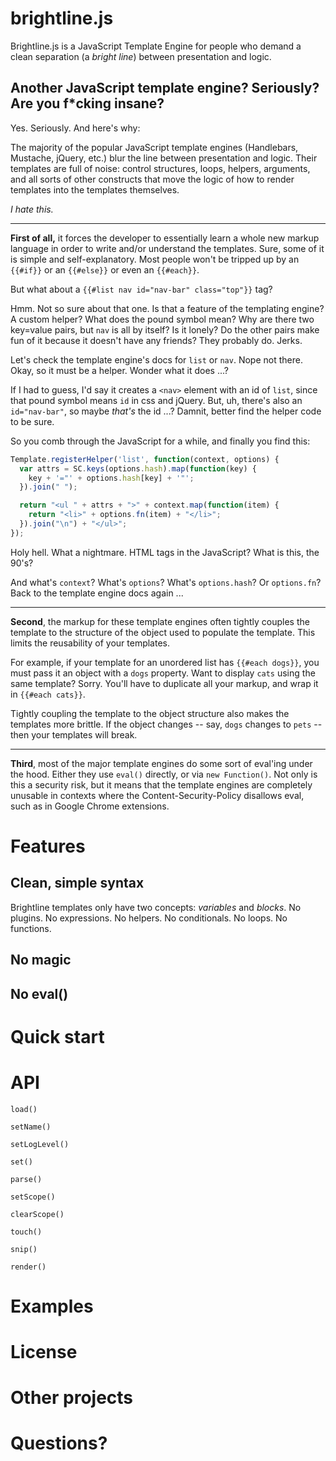 # brightline.js

Brightline.js is a JavaScript Template Engine for people who demand a clean separation (a *bright line*) between presentation and logic.

## Another JavaScript template engine? Seriously? Are you f*cking insane?

Yes. Seriously. And here's why:

The majority of the popular JavaScript template engines (Handlebars, Mustache, jQuery, etc.) blur the line between
presentation and logic. Their templates are full of noise: control structures, loops, helpers, arguments, and all
sorts of other constructs that move the logic of how to render templates into the templates themselves.

*I hate this.*

---

**First of all,** it forces the developer to essentially learn a whole new markup language in order to write and/or understand the templates.
Sure, some of it is simple and self-explanatory. Most people won't be tripped up by an `{{#if}}` or an `{{#else}}` or even an `{{#each}}`.

But what about a `{{#list nav id="nav-bar" class="top"}}` tag?

Hmm. Not so sure about that one. Is that a feature of the templating engine? A custom helper? What does the pound symbol mean?
Why are there two key=value pairs, but `nav` is all by itself? Is it lonely? Do the other pairs make fun of it because it doesn't
have any friends? They probably do. Jerks.

Let's check the template engine's docs for `list` or `nav`. Nope not there. Okay, so it must be a helper. Wonder what it does ...?

If I had to guess, I'd say it creates a `<nav>` element with an id of `list`, since that pound symbol means `id` in css and jQuery.
But, uh, there's also an `id="nav-bar"`, so maybe *that's* the id ...? Damnit, better find the helper code to be sure.

So you comb through the JavaScript for a while, and finally you find this:

```javascript
Template.registerHelper('list', function(context, options) {
  var attrs = SC.keys(options.hash).map(function(key) {
    key + '="' + options.hash[key] + '"';
  }).join(" ");

  return "<ul " + attrs + ">" + context.map(function(item) {
    return "<li>" + options.fn(item) + "</li>";
  }).join("\n") + "</ul>";
});
```

Holy hell. What a nightmare. HTML tags in the JavaScript? What is this, the 90's? 

And what's `context`? What's `options`? What's `options.hash`? Or `options.fn`? Back to the template engine docs again ...

---

**Second**, the markup for these template engines often tightly couples the template to the structure of the object used to populate the template. This limits the reusability of your templates. 

For example, if your template for an unordered list has `{{#each dogs}}`, you must pass it an object with a `dogs` property. Want to display `cats` using the same template? Sorry. You'll have to duplicate all your markup, and wrap it in `{{#each cats}}`.

Tightly coupling the template to the object structure also makes the templates more brittle. If the object changes -- say, `dogs` changes to `pets` -- then your templates will break.

---

**Third**, most of the major template engines do some sort of eval'ing under the hood. Either they use `eval()` directly, or via `new Function()`. Not only is this a security risk, but it means that the template engines are completely unusable in contexts where the Content-Security-Policy disallows eval, such as in Google Chrome extensions.


# Features

## Clean, simple syntax

Brightline templates only have two concepts: *variables* and *blocks*. No plugins. No expressions. No helpers. No conditionals. No loops. No functions.

## No magic

## No eval()

# Quick start


# API

`load()`

`setName()`

`setLogLevel()`

`set()`

`parse()`

`setScope()`

`clearScope()`

`touch()`

`snip()`

`render()`


# Examples


# License


# Other projects


# Questions?